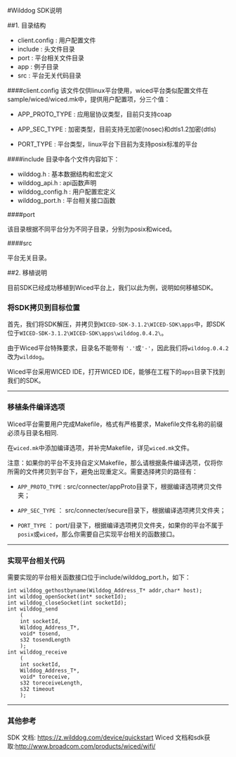 #Wilddog SDK说明

##1. 目录结构

*	client.config : 用户配置文件
*	include : 头文件目录
*	port : 平台相关文件目录
*	app : 例子目录
*	src : 平台无关代码目录

####client.config
该文件仅供linux平台使用，wiced平台类似配置文件在sample/wiced/wiced.mk中，提供用户配置项，分三个值：

*	APP\_PROTO\_TYPE : 应用层协议类型，目前只支持coap

*	APP\_SEC\_TYPE : 加密类型，目前支持无加密(nosec)和dtls1.2加密(dtls)

*	PORT\_TYPE : 平台类型，linux平台下目前为支持posix标准的平台

####include
目录中各个文件内容如下：

*	wilddog.h : 基本数据结构和宏定义
*	wilddog_api.h : api函数声明
*	wilddog_config.h : 用户配置宏定义
*	wilddog_port.h : 平台相关接口函数

####port

该目录根据不同平台分为不同子目录，分别为posix和wiced。

####src

平台无关目录。

##2. 移植说明

目前SDK已经成功移植到Wiced平台上，我们以此为例，说明如何移植SDK。

### 将SDK拷贝到目标位置

首先，我们将SDK解压，并拷贝到`WICED-SDK-3.1.2\WICED-SDK\apps`中，即SDK位于`WICED-SDK-3.1.2\WICED-SDK\apps\wilddog.0.4.2\`。

由于Wiced平台特殊要求，目录名不能带有 `'.'`或`'-'`，因此我们将`wilddog.0.4.2`改为`wilddog`。

Wiced平台采用WICED IDE，打开WICED IDE，能够在工程下的`apps`目录下找到我们的SDK。

----

### 移植条件编译选项

Wiced平台需要用户完成Makefile，格式有严格要求，Makefile文件名称的前缀必须与目录名相同.


在`wiced.mk`中添加编译选项，并补完Makefile，详见`wiced.mk`文件。

注意：如果你的平台不支持自定义Makefile，那么请根据条件编译选项，仅将你所需的文件拷贝到平台下，避免出现重定义。需要选择拷贝的路径有：

*	`APP_PROTO_TYPE` : src/connecter/appProto目录下，根据编译选项拷贝文件夹；

*	`APP_SEC_TYPE` ： src/connecter/secure目录下，根据编译选项拷贝文件夹；
*	`PORT_TYPE` ： port/目录下，根据编译选项拷贝文件夹，如果你的平台不属于`posix`或`wiced`，那么你需要自己实现平台相关的函数接口。

----

### 实现平台相关代码

需要实现的平台相关函数接口位于include/wilddog_port.h，如下：

	int wilddog_gethostbyname(Wilddog_Address_T* addr,char* host);
	int wilddog_openSocket(int* socketId);
	int wilddog_closeSocket(int socketId);
	int wilddog_send
		(
		int socketId,
		Wilddog_Address_T*,
		void* tosend,
		s32 tosendLength
		);
	int wilddog_receive
		(
		int socketId,
		Wilddog_Address_T*,
		void* toreceive,
		s32 toreceiveLength, 
		s32 timeout
		);

----

### 其他参考

SDK 文档: https://z.wilddog.com/device/quickstart
Wiced 文档和sdk获取:http://www.broadcom.com/products/wiced/wifi/
